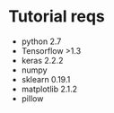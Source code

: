 # Tutorial reqs

- python 2.7
- Tensorflow  >1.3
- keras 2.2.2
- numpy
- sklearn 0.19.1
- matplotlib 2.1.2
- pillow
